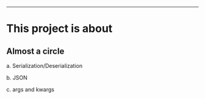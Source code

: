 ------
# This project is about
## Almost a circle
a. Serialization/Deserialization

b. JSON

c. args and kwargs
